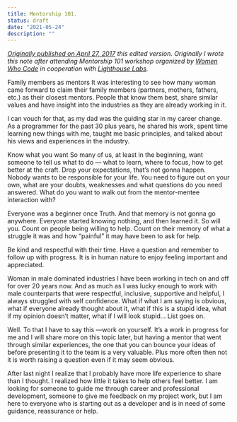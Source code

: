 ```yaml
---
title: Mentorship 101.
status: draft
date: "2021-05-24"
description: ""
---
```

*[Originally published on April 27, 2017](https://medium.com/@ulodev/mentorship-101-take-away-394e061406b8) this edited version. Originally I wrote this note after attending Mentorship 101 workshop organized by [Women Who Code](https://www.womenwhocode.com/) in cooperation with [Lighthouse Labs](https://www.lighthouselabs.ca/).*

Family members as mentors
It was interesting to see how many woman came forward to claim their family members (partners, mothers, fathers, etc.) as their closest mentors. People that know them best, share similar values and have insight into the industries as they are already working in it.

I can vouch for that, as my dad was the guiding star in my career change. As a programmer for the past 30 plus years, he shared his work, spent time learning new things with me, taught me basic principles, and talked about his views and experiences in the industry.

Know what you want
So many of us, at least in the beginning, want someone to tell us what to do — what to learn, where to focus, how to get better at the craft. Drop your expectations, that’s not gonna happen. Nobody wants to be responsible for your life. You need to figure out on your own, what are your doubts, weaknesses and what questions do you need answered. What do you want to walk out from the mentor-mentee interaction with?

Everyone was a beginner once
Truth. And that memory is not gonna go anywhere. Everyone started knowing nothing, and then learned it. So will you. Count on people being willing to help. Count on their memory of what a struggle it was and how “painful” it may have been to ask for help.

Be kind and respectful with their time. Have a question and remember to follow up with progress. It is in human nature to enjoy feeling important and appreciated.

Woman in male dominated industries
I have been working in tech on and off for over 20 years now. And as much as I was lucky enough to work with male counterparts that were respectful, inclusive, supportive and helpful, I always struggled with self confidence. What if what I am saying is obvious, what if everyone already thought about it, what if this is a stupid idea, what if my opinion doesn’t matter, what if I will look stupid… List goes on.

Well. To that I have to say this —work on yourself. It’s a work in progress for me and I will share more on this topic later, but having a mentor that went through similar experiences, the one that you can bounce your ideas of before presenting it to the team is a very valuable. Plus more often then not it is worth raising a question even if it may seem obvious.

After last night I realize that I probably have more life experience to share than I thought. I realized how little it takes to help others feel better. I am looking for someone to guide me through career and professional development, someone to give me feedback on my project work, but I am here to everyone who is starting out as a developer and is in need of some guidance, reassurance or help.
